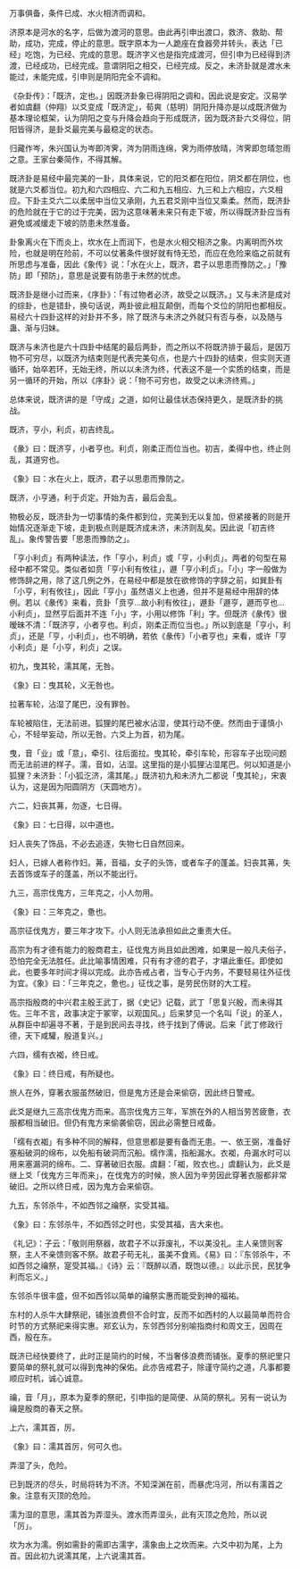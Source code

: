 
万事俱备，条件已成、水火相济而调和。

济原本是河水的名字，后做为渡河的意思。由此再引申出渡口，救济、救助、帮助，成功，完成，停止的意思。既字原本为一人跪座在食器旁并转头，表达「已经」吃饱，为已经、完成的意思。既济字义也是指完成渡河，但引申为已经得到济渡，已经成功，已经完成。意谓阴阳之相交，已经完成。反之，未济卦就是渡水未能过，未能完成，引申则是阴阳完全不调和。

《杂卦传》：「既济，定也。」因既济卦象已得阴阳之调和，因此说是安定。汉易学者如虞翻（仲翔）以爻变成「既济定」，荀爽（慈明）阴阳升降亦是以成既济做为基本理论框架，认为阴阳之变与升降会趋向于形成既济，因为既济卦六爻得位，阴阳皆得济，是卦爻最完美与最稳定的状态。

归藏作岑，朱兴国认为岑即涔霁，涔为阴雨连绵，霁为雨停放晴，涔霁即忽晴忽雨之意。王家台秦简作，不得其解。

既济卦是易经中最完美的一卦，具体来说，它的阳爻都在阳位，阴爻都在阴位，也就是六爻都当位。初九和六四相应、六二和九五相应、九三和上六相应，六爻相应。下卦主爻六二以柔居中当位又承刚，九五君爻刚中当位又乘柔。然而，既济卦的危险就在于它的过于完美，因为这意味著未来只有走下坡，所以得既济卦应当有避免或减缓走下坡的防患未然准备。

卦象离火在下而炎上，坎水在上而润下，也是水火相交相济之象。内离明而外坎险，也就是明在险前，不可以仗著条件很好就有恃无恐，而应在危险来临之前就有所思虑与准备，因此《象传》说：「水在火上，既济，君子以思患而豫防之。」「豫防」即「预防」，意思是说要有防患于未然的忧虑。

既济卦是继小过而来，《序卦》：「有过物者必济，故受之以既济。」又与未济是成对的综卦，也是错卦，换句话说，两卦彼此相互颠倒，而每个爻位的阴阳也都相反。易经六十四卦这样的对卦并不多，除了既济与未济之外就只有否与泰，以及随与蛊、渐与归妹。

既济与未济也是六十四卦中结尾的最后两卦，而之所以不将既济排于最后，是因万物不可穷尽，以既济为结束则是代表完美句点，也是六十四卦的结束，但实则天道循环，始卒若环，无始无终，所以以未济为终，代表这不是一个实质的结束，而是另一循环的开始，所以《序卦》说：「物不可穷也，故受之以未济终焉。」

总体来说，既济讲的是「守成」之道，如何让最佳状态保持更久，是既济卦的挑战。

既济，亨小，利贞，初吉终乱。

《彖》曰：既济亨，小者亨也。利贞，刚柔正而位当也。初吉，柔得中也，终止则乱，其道穷也。

《象》曰：水在火上，既济，君子以思患而豫防之。

既济，小亨通，利于贞定。开始为吉，最后会乱。

物极必反，既济卦为一切事情的条件都到位，完美到无以复加，但紧接著的则是开始情况逐渐走下坡，走到极点则是既济成未济，未济则乱矣。因此说「初吉终乱」。象传警告要「思患而豫防之」。

「亨小利贞」有两种读法，作「亨小，利贞」或「亨，小利贞」。两者的句型在易经中都不常见。类似者如贲「亨小利有攸往」，遯「亨小利贞」。「小」字一般做为修饰辞之用，除了这几例之外，在易经中都是放在欲修饰的字辞之前，如巽卦有「小亨，利有攸往」，因此「亨小」虽然语义上也通，但并不是易经中用辞的体例。若以《彖传》来看，贲卦「贲亨…故小利有攸往」，遯卦「遯亨，遯而亨也…小利贞」，显然亨后面并不连「小」字，小用以修饰「利」字。但既济《彖传》很暧昧不清：「既济亨，小者亨也。利贞，刚柔正而位当也。」所以到底是「亨小，利贞」，还是「亨，小利贞」，也不明确，若依《彖传》「小者亨也」来看，或许「亨小利贞」是「小亨，利贞」之误。

初九，曳其轮，濡其尾，无咎。

《象》曰：曳其轮，义无咎也。

拉著车轮，沾湿了尾巴，没有罪咎。

车轮被陷住，无法前进。狐狸的尾巴被水沾湿，使其行动不便。然而由于谨慎小心，不轻举妄动，所以无咎。六爻上为首，初为尾。

曳，音「业」或「意」，牵引、往后面拉。曳其轮，牵引车轮，形容车子出现问题而无法前进的样子。濡，音如，沾湿。这里指的是小狐狸沾湿尾巴。何以知道是小狐狸？未济卦：「小狐汔济，濡其尾。」既济初九和未济九二都说「曳其轮」，宋衷认为，这是因为阳圆阴方（天圆地方）。

六二，妇丧其茀，勿逐，七日得。

《象》曰：七日得，以中道也。

妇人丧失了饰品，不必去追逐，失物七日自然回来。

妇人，已嫁人者称作妇。茀，音福，女子的头饰，或者车子的蓬盖。妇丧其茀，失去首饰或车子的蓬盖，所以不能出行。

九三，高宗伐鬼方，三年克之，小人勿用。

《象》曰：三年克之，惫也。

高宗征伐鬼方，要三年才攻下。小人则无法承担如此之重责大任。

高宗为有才德有能力的殷商君主，征伐鬼方尚且如此困难，如果是一般凡夫俗子，恐怕完全无法胜任。此比喻事情困难，只有有才德的君子，才堪此重任。即使如此，也要多年时间才得以完成。此亦告戒占者，当专心于内务，不要轻易往外征伐为宜。《象》曰：「三年克之，惫也。」征伐之事，是劳民伤财的大工程。

高宗指殷商的中兴君主殷王武丁，据《史记》记载，武丁「思复兴殷，而未得其佐。三年不言，政事决定于冢宰，以观国风。」后来梦见一个名叫「说」的圣人，从群臣中却遍寻不著，于是到民间去寻找，终于找到了傅说。后来「武丁修政行德，天下咸驩，殷道复兴。」

六四，𦈡有衣袽，终日戒。

《象》曰：终日戒，有所疑也。

旅人在外，穿著衣服虽然破旧，但是鬼方还是会来偷窃，因此终日警戒。

此爻是继九三高宗伐鬼方而来。高宗伐鬼方三年，军旅在外的人相当劳苦疲惫，衣服都相当破旧。但仍有鬼方来偷袭偷窃，因此必需整日戒备。

「𦈡有衣袽」有多种不同的解释，但意思都是要有备而无患。一、依王弼，准备好塞船破洞的绵布，以免船有破洞而沉船。𦈡作濡，指船漏水。衣袽，舟漏水时可以用来塞漏洞的绵布。二、穿著破旧衣服。虞翻：「袽，败衣也。」虞翻认为，此爻是继上爻「伐鬼方三年而来」，在伐鬼方的时候，旅人因为辛劳因此穿著衣服都非常破旧。之所以终日戒，因为鬼方会来偷窃。

九五，东邻杀牛，不如西邻之禴祭，实受其福。

《象》曰：东邻杀牛，不如西邻之时也，实受其福，吉大来也。

《礼记》：子云：「敬则用祭器，故君子不以菲废礼，不以美没礼。主人亲馈则客祭，主人不亲馈则客不祭。故君子苟无礼，虽美不食焉。《易》曰：『东邻杀牛，不如西邻之禴祭，寔受其福。』《诗》云：『既醉以酒，既饱以德。』以此示民，民犹争利而忘义。」

东邻杀牛很丰盛，但不如西邻以简单的禴祭实惠而能受到神的福祐。

东村的人杀牛大肆祭祀，铺张浪费但不合时宜，反而不如西村的人以最简单而符合时节的方式祭祀来得实惠。郑玄认为，东邻西邻分别喻指商纣和周文王，因周在西，殷在东。

既济已经快要终了，此时正是简约的时候，不当奢侈浪费而铺张。夏季的祭祀里只要简单的祭礼就可以得到鬼神的保佑。此亦告戒君子，除谨守简约之道，凡事都要顺应时机，诚心诚意。

禴，音「月」，原本为夏季的祭祀，引申指的是简便、从简的祭礼。另有一说认为禴是殷商的春天之祭。

上六，濡其首，厉。

《象》曰：濡其首厉，何可久也。

弄湿了头，危险。

已到既济的尽头，时局将转为不济。不知深渊在前，而暴虎冯河，所以有濡首之象。注意有灭顶的危险。

濡为湿的意思，濡其首为弄湿头。渡水而弄湿头，此有灭顶之危险，所以说「厉」。

坎为水为濡。例如需卦的需即古濡字，濡象由上之坎而来。六爻中初为尾，上为首。因此初九说濡其尾，上六说濡其首。